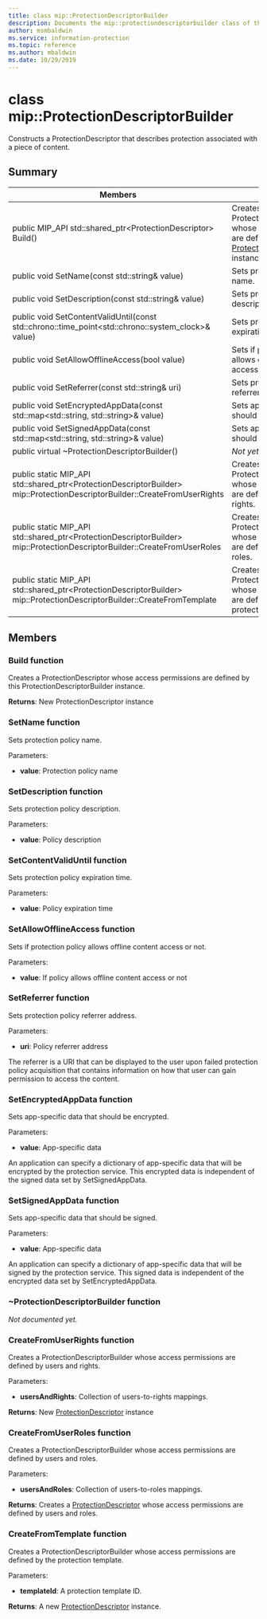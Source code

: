```yaml
---
title: class mip::ProtectionDescriptorBuilder 
description: Documents the mip::protectiondescriptorbuilder class of the Microsoft Information Protection (MIP) SDK.
author: msmbaldwin
ms.service: information-protection
ms.topic: reference
ms.author: mbaldwin
ms.date: 10/29/2019
---
```


# class mip::ProtectionDescriptorBuilder 
Constructs a ProtectionDescriptor that describes protection associated with a piece of content.
  
## Summary
 Members                        | Descriptions                                
--------------------------------|---------------------------------------------
public MIP_API std::shared_ptr\<ProtectionDescriptor\> Build()  |  Creates a ProtectionDescriptor whose access permissions are defined by this [ProtectionDescriptorBuilder](#classmip_1_1ProtectionDescriptorBuilder) instance.
public void SetName(const std::string& value)  |  Sets protection policy name.
public void SetDescription(const std::string& value)  |  Sets protection policy description.
public void SetContentValidUntil(const std::chrono::time_point\<std::chrono::system_clock\>& value)  |  Sets protection policy expiration time.
public void SetAllowOfflineAccess(bool value)  |  Sets if protection policy allows offline content access or not.
public void SetReferrer(const std::string& uri)  |  Sets protection policy referrer address.
public void SetEncryptedAppData(const std::map\<std::string, std::string\>& value)  |  Sets app-specific data that should be encrypted.
public void SetSignedAppData(const std::map\<std::string, std::string\>& value)  |  Sets app-specific data that should be signed.
public virtual ~ProtectionDescriptorBuilder()  | _Not yet documented._
public static MIP_API std::shared_ptr&lt;ProtectionDescriptorBuilder&gt; mip::ProtectionDescriptorBuilder::CreateFromUserRights | Creates a ProtectionDescriptorBuilder whose access permissions are defined by users and rights.
public static MIP_API std::shared_ptr&lt;ProtectionDescriptorBuilder&gt; mip::ProtectionDescriptorBuilder::CreateFromUserRoles | Creates a ProtectionDescriptorBuilder whose access permissions are defined by users and roles.
public static MIP_API std::shared_ptr&lt;ProtectionDescriptorBuilder&gt; mip::ProtectionDescriptorBuilder::CreateFromTemplate | Creates a ProtectionDescriptorBuilder whose access permissions are defined by the protection template. 

## Members
  
### Build function
Creates a ProtectionDescriptor whose access permissions are defined by this ProtectionDescriptorBuilder instance.

  
**Returns**: New ProtectionDescriptor instance
  
### SetName function
Sets protection policy name.

Parameters:  
* **value**: Protection policy name


  
### SetDescription function
Sets protection policy description.

Parameters:  
* **value**: Policy description


  
### SetContentValidUntil function
Sets protection policy expiration time.

Parameters:  
* **value**: Policy expiration time


  
### SetAllowOfflineAccess function
Sets if protection policy allows offline content access or not.

Parameters:  
* **value**: If policy allows offline content access or not


  
### SetReferrer function
Sets protection policy referrer address.

Parameters:  
* **uri**: Policy referrer address


The referrer is a URI that can be displayed to the user upon failed protection policy acquisition that contains information on how that user can gain permission to access the content.
  
### SetEncryptedAppData function
Sets app-specific data that should be encrypted.

Parameters:  
* **value**: App-specific data


An application can specify a dictionary of app-specific data that will be encrypted by the protection service. This encrypted data is independent of the signed data set by SetSignedAppData.
  
### SetSignedAppData function
Sets app-specific data that should be signed.

Parameters:  
* **value**: App-specific data


An application can specify a dictionary of app-specific data that will be signed by the protection service. This signed data is independent of the encrypted data set by SetEncryptedAppData.
  
### ~ProtectionDescriptorBuilder function
_Not documented yet._

### CreateFromUserRights function
Creates a ProtectionDescriptorBuilder whose access permissions are defined by users and rights.

Parameters:
* **usersAndRights**: Collection of users-to-rights mappings.

**Returns**: New [ProtectionDescriptor](class_mip_protectiondescriptor.md) instance 

### CreateFromUserRoles function
Creates a ProtectionDescriptorBuilder whose access permissions are defined by users and roles.

Parameters:
* **usersAndRoles**: Collection of users-to-roles mappings.

**Returns**: Creates a [ProtectionDescriptor](class_mip_protectiondescriptor.md) whose access permissions are defined by users and roles.

### CreateFromTemplate function
Creates a ProtectionDescriptorBuilder whose access permissions are defined by the protection template. 

Parameters:
* **templateId**: A protection template ID.

**Returns**: A new [ProtectionDescriptor](class_mip_protectiondescriptor.md) instance.